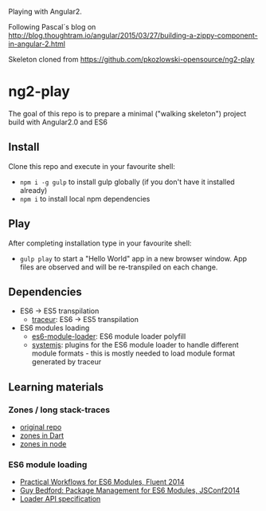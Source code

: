 Playing with Angular2.

Following Pascal´s blog on http://blog.thoughtram.io/angular/2015/03/27/building-a-zippy-component-in-angular-2.html

Skeleton cloned from https://github.com/pkozlowski-opensource/ng2-play

ng2-play
========

The goal of this repo is to prepare a minimal ("walking skeleton") project build with Angular2.0 and ES6

## Install

Clone this repo and execute in your favourite shell:

* `npm i -g gulp` to install gulp globally (if you don't have it installed already)
* `npm i` to install local npm dependencies

## Play

After completing installation type in your favourite shell:

* `gulp play` to start a "Hello World" app in a new browser window. App files are observed and will be re-transpiled on each change.

## Dependencies

* ES6 -> ES5 transpilation
    * [traceur](https://github.com/google/traceur-compiler): ES6 -> ES5 transpilation
* ES6 modules loading
    * [es6-module-loader](https://github.com/ModuleLoader/es6-module-loader): ES6 module loader polyfill
    * [systemjs](https://github.com/systemjs/systemjs): plugins for the ES6 module loader to handle different module formats - this is mostly needed to load module format generated by traceur

## Learning materials

### Zones / long stack-traces

* [original repo](https://github.com/angular/zone.js)
* [zones in Dart](https://www.dartlang.org/articles/zones/)
* [zones in node](http://strongloop.com/strongblog/comparing-node-js-promises-trycatch-zone-js-angular/)

### ES6 module loading

* [Practical Workflows for ES6 Modules, Fluent 2014](https://www.youtube.com/watch?v=0VUjM-jJf2U)
* [Guy Bedford: Package Management for ES6 Modules, JSConf2014](https://www.youtube.com/watch?v=szJjsduHBQQ)
* [Loader API specification](http://whatwg.github.io/loader/) 